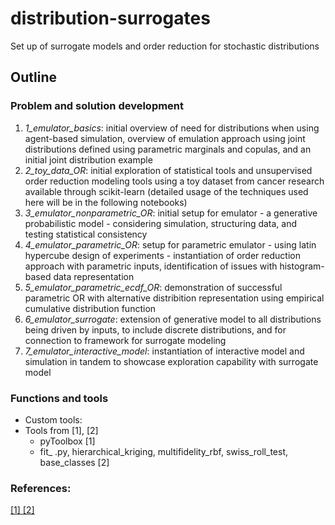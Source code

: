 # distribution-surrogates
Set up of surrogate models and order reduction for stochastic distributions

## Outline
### Problem and solution development
1. *1_emulator_basics*: initial overview of need for distributions when using agent-based simulation, overview of emulation approach using joint   distributions defined using parametric marginals and copulas, and an initial joint distribution example
2. *2_toy_data_OR*: initial exploration of statistical tools and unsupervised order reduction modeling tools using a toy dataset from cancer research available through scikit-learn (detailed usage of the techniques used here will be in the following notebooks)
3. *3_emulator_nonparametric_OR*: initial setup for emulator - a generative probabilistic model - considering simulation, structuring data, and testing statistical consistency
4. *4_emulator_parametric_OR*: setup for parametric emulator - using latin hypercube design of experiments - instantiation of order reduction approach with parametric inputs, identification of issues with histogram-based data representation
5. *5_emulator_parametric_ecdf_OR*: demonstration of successful parametric OR with alternative distribition representation using empirical cumulative distribution function
6. *6_emulator_surrogate*: extension of generative model to all distributions being driven by inputs, to include discrete distributions, and for connection to framework for surrogate modeling
7. *7_emulator_interactive_model*: instantiation of interactive model and simulation in tandem to showcase exploration capability with surrogate model

### Functions and tools

* Custom tools:
* Tools from [1], [2]
  * pyToolbox [1]
  * fit_ .py, hierarchical_kriging, multifidelity_rbf, swiss_roll_test, base_classes [2]

### References:
[ [1] ](https://royalsocietypublishing.org/doi/abs/10.1098/rspa.2021.0495)
[ [2] ](https://smartech.gatech.edu/bitstream/handle/1853/62941/Decker_Aviation2020_Final.pdf?sequence=1)

